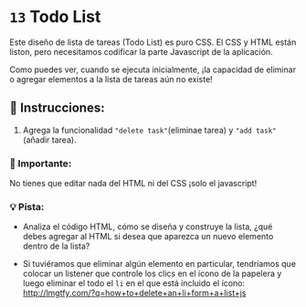 # `13` Todo List

Este diseño de lista de tareas (Todo List) es puro CSS. El CSS y HTML están liston, pero necesitamos codificar la parte Javascript de la aplicación. 

Como puedes ver, cuando se ejecuta inicialmente, ¡la capacidad de eliminar o agregar elementos a la lista de tareas aún no existe!

## 📝 Instrucciones:

1. Agrega la funcionalidad `"delete task"`(eliminae tarea) y `"add task"`(añadir tarea). 

### :mag_right: Importante:

No tienes que editar nada del HTML ni del CSS ¡solo el javascript!

### 💡 Pista:

- Analiza el código HTML, cómo se diseña y construye la lista, ¿qué debes agregar al HTML si desea que aparezca un nuevo elemento dentro de la lista?

- Si tuviéramos que eliminar algún elemento en particular, tendríamos que colocar un listener que controle los clics en el ícono de la papelera y luego eliminar el todo el `li` en el que está incluido el ícono: http://lmgtfy.com/?q=how+to+delete+an+li+form+a+list+js